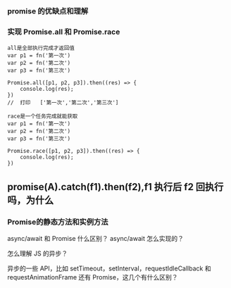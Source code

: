 ### promise 的优缺点和理解

### 实现 Promise.all 和 Promise.race

```
all是全部执行完成才返回值
var p1 = fn('第一次')
var p2 = fn('第二次')
var p3 = fn('第三次')

Promise.all([p1, p2, p3]).then((res) => {
    console.log(res);
})
//  打印   ['第一次','第二次','第三次']
```

```
race是一个任务完成就能获取
var p1 = fn('第一次')
var p2 = fn('第二次')
var p3 = fn('第三次')

Promise.race([p1, p2, p3]).then((res) => {
    console.log(res);
})
```

## promise(A).catch(f1).then(f2),f1 执行后 f2 回执行吗，为什么


### Promise的静态方法和实例方法

async/await 和 Promise 什么区别？
async/await 怎么实现的？

怎么理解 JS 的异步？

异步的一些 API，比如 setTimeout，setInterval，requestIdleCallback 和 requestAnimationFrame 还有 Promise，这几个有什么区别？